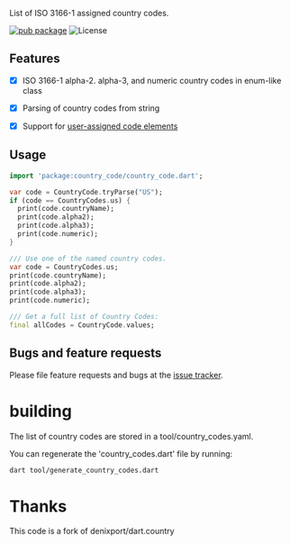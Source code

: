 List of ISO 3166-1 assigned country codes.

[![pub package](https://img.shields.io/pub/v/country_code.svg)](https://pub.dartlang.org/packages/country_code)
![License](https://img.shields.io/github/license/denixport/dart.country.svg)

## Features
* [x] ISO 3166-1 alpha-2. alpha-3, and numeric country codes in enum-like class
* [x] Parsing of country codes from string
* [x] Support for [user-assigned code elements](https://en.wikipedia.org/wiki/ISO_3166-1#Reserved_and_user-assigned_code_elements)


## Usage

```dart
import 'package:country_code/country_code.dart';

var code = CountryCode.tryParse("US");
if (code == CountryCodes.us) {
  print(code.countryName);
  print(code.alpha2);
  print(code.alpha3);
  print(code.numeric);
}

/// Use one of the named country codes.
var code = CountryCodes.us;
print(code.countryName);
print(code.alpha2);
print(code.alpha3);
print(code.numeric);

/// Get a full list of Country Codes:
final allCodes = CountryCode.values;
```



## Bugs and feature requests

Please file feature requests and bugs at the [issue tracker][tracker].

[examples]: https://github.com/denixport/dart.country/tree/master/example
[tracker]: https://github.com/denixport/dart.country/issues


# building
The list of country codes are stored in a tool/country_codes.yaml.

You can regenerate the 'country_codes.dart' file by running:
```bash
dart tool/generate_country_codes.dart
```

# Thanks
This code is a fork of  denixport/dart.country